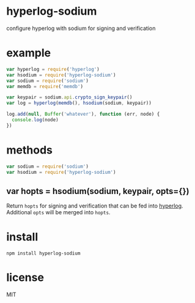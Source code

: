 # hyperlog-sodium

configure hyperlog with sodium for signing and verification

# example

``` js
var hyperlog = require('hyperlog')
var hsodium = require('hyperlog-sodium')
var sodium = require('sodium')
var memdb = require('memdb')

var keypair = sodium.api.crypto_sign_keypair()
var log = hyperlog(memdb(), hsodium(sodium, keypair))

log.add(null, Buffer('whatever'), function (err, node) {
  console.log(node)
})
```

# methods

``` js
var sodium = require('sodium')
var hsodium = require('hyperlog-sodium')
```

## var hopts = hsodium(sodium, keypair, opts={})

Return `hopts` for signing and verification that can be fed into
[hyperlog](https://npmjs.com/package/hyperlog). Additional `opts` will be merged
into `hopts`.

# install

```
npm install hyperlog-sodium
```

# license

MIT
